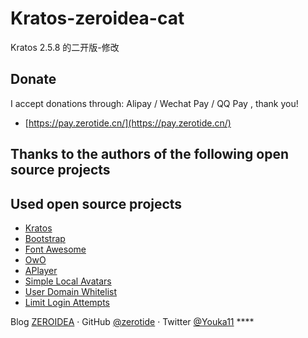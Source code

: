 # Kratos-zeroidea-cat
Kratos 2.5.8 的二开版-修改

## Donate

I accept donations through: Alipay / Wechat Pay / QQ Pay , thank you!

- [https://pay.zerotide.cn/](https://pay.zerotide.cn/)

## Thanks to the authors of the following open source projects
## Used open source projects

- [Kratos](https://github.com/Vtrois/Kratos)
- [Bootstrap](https://github.com/twbs/bootstrap)
- [Font Awesome](https://github.com/FortAwesome/Font-Awesome)
- [OwO](https://github.com/diygod/owo)
- [APlayer](https://github.com/MoePlayer/APlayer)
- [Simple Local Avatars](https://wordpress.org/plugins/simple-local-avatars/)
- [User Domain Whitelist](https://wordpress.org/plugins/user-domain-whitelist/)
- [Limit Login Attempts](https://wordpress.org/plugins/WP-UserAgent/)

Blog [ZEROIDEA](https://zerotide.cn/) · GitHub [@zerotide](https://github.com/zerotide) · Twitter [@Youka11](https://twitter.com/Yuoka11)  ****
